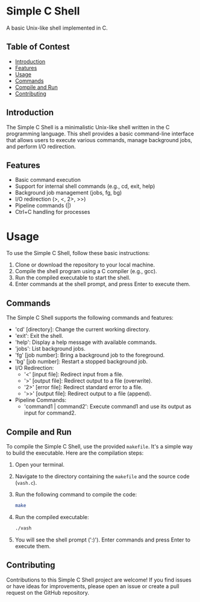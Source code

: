 # Simple C Shell
A basic Unix-like shell implemented in C.

## Table of Contest
* [Introduction](#introduction)
* [Features](#features)
* [Usage](#usage)
* [Commands](#commands)
* [Compile and Run](#compile-and-run)
* [Contributing](#contributing)


## Introduction
The Simple C Shell is a minimalistic Unix-like shell written in the C programming language. This shell provides a basic command-line interface that allows users to execute various commands, manage background jobs, and perform I/O redirection.

## Features
* Basic command execution
* Support for internal shell commands (e.g., cd, exit, help)
* Background job management (jobs, fg, bg)
* I/O redirection (>, <, 2>, >>)
* Pipeline commands (|)
* Ctrl+C handling for processes

# Usage
To use the Simple C Shell, follow these basic instructions:

1. Clone or download the repository to your local machine.
2. Compile the shell program using a C compiler (e.g., gcc).
3. Run the compiled executable to start the shell.
4. Enter commands at the shell prompt, and press Enter to execute them.

## Commands
The Simple C Shell supports the following commands and features:

* 'cd' [directory]: Change the current working directory.
* 'exit': Exit the shell.
* 'help': Display a help message with available commands.
* 'jobs': List background jobs.
* 'fg' [job number]: Bring a background job to the foreground.
* 'bg' [job number]: Restart a stopped background job.
* I/O Redirection:
    * '<' [input file]: Redirect input from a file.
    * '>' [output file]: Redirect output to a file (overwrite).
    * '2>' [error file]: Redirect standard error to a file.
    * '>>' [output file]: Redirect output to a file (append).
* Pipeline Commands:
    * 'command1 | command2': Execute command1 and use its output as input for command2.

## Compile and Run


To compile the Simple C Shell, use the provided `makefile`. It's a simple way to build the executable. Here are the compilation steps:

1. Open your terminal.
2. Navigate to the directory containing the `makefile` and the source code (`vash.c`).
3. Run the following command to compile the code:

   ```bash
   make
4. Run the compiled executable:
    ```bash
    ./vash
5. You will see the shell prompt (':)'). Enter commands and press Enter to execute them.

## Contributing
Contributions to this Simple C Shell project are welcome! If you find issues or have ideas for improvements, please open an issue or create a pull request on the GitHub repository.


